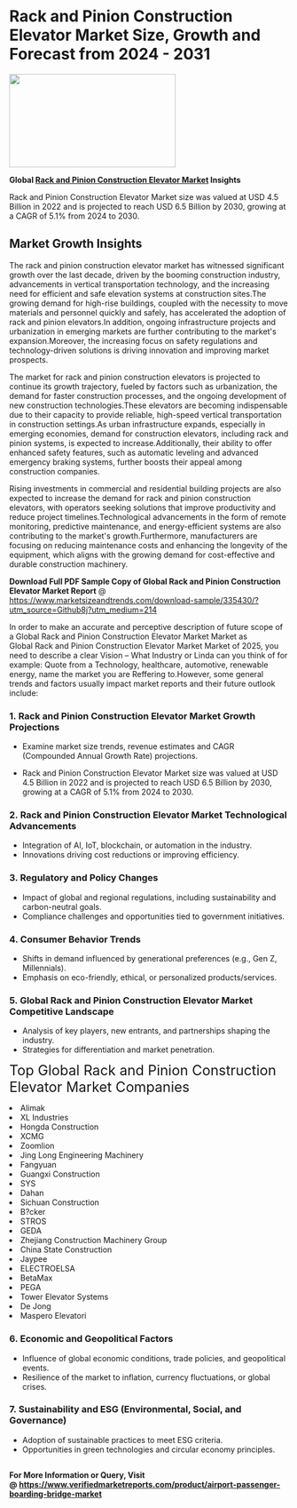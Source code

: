 <H1>Rack and Pinion Construction Elevator Market Size, Growth and Forecast from 2024 - 2031</H1><img class="aligncenter size-medium wp-image-584254" src="https://thirdeyenews.in/wp-content/uploads/2024/09/Global-Market-Research-300x168.jpeg" alt="" width="300" height="168" /><p><strong>Global&nbsp;<a href="https://www.marketsizeandtrends.com/download-sample/335430/?utm_source=Github8j?utm_medium=214">Rack and Pinion Construction Elevator Market</a> Insights</strong></p><p>Rack and Pinion Construction Elevator Market size was valued at USD 4.5 Billion in 2022 and is projected to reach USD 6.5 Billion by 2030, growing at a CAGR of 5.1% from 2024 to 2030.</p><p><h2>Market Growth Insights</h2> <p>The rack and pinion construction elevator market has witnessed significant growth over the last decade, driven by the booming construction industry, advancements in vertical transportation technology, and the increasing need for efficient and safe elevation systems at construction sites.The growing demand for high-rise buildings, coupled with the necessity to move materials and personnel quickly and safely, has accelerated the adoption of rack and pinion elevators.In addition, ongoing infrastructure projects and urbanization in emerging markets are further contributing to the market's expansion.Moreover, the increasing focus on safety regulations and technology-driven solutions is driving innovation and improving market prospects.</p> <p>The market for rack and pinion construction elevators is projected to continue its growth trajectory, fueled by factors such as urbanization, the demand for faster construction processes, and the ongoing development of new construction technologies.These elevators are becoming indispensable due to their capacity to provide reliable, high-speed vertical transportation in construction settings.As urban infrastructure expands, especially in emerging economies, demand for construction elevators, including rack and pinion systems, is expected to increase.Additionally, their ability to offer enhanced safety features, such as automatic leveling and advanced emergency braking systems, further boosts their appeal among construction companies.</p> <p>Rising investments in commercial and residential building projects are also expected to increase the demand for rack and pinion construction elevators, with operators seeking solutions that improve productivity and reduce project timelines.Technological advancements in the form of remote monitoring, predictive maintenance, and energy-efficient systems are also contributing to the market's growth.Furthermore, manufacturers are focusing on reducing maintenance costs and enhancing the longevity of the equipment, which aligns with the growing demand for cost-effective and durable construction machinery.</p> <p><span class=""><strong>Download Full PDF Sample Copy of Global Rack and Pinion Construction Elevator Market Report</strong> @ <a href="https://www.marketsizeandtrends.com/download-sample/335430/?utm_source=Github8j?utm_medium=214" target="_blank">https://www.marketsizeandtrends.com/download-sample/335430/?utm_source=Github8j?utm_medium=214</a></span></p><p>In order to make an accurate and perceptive description of future scope of a Global&nbsp;Rack and Pinion Construction Elevator Market Market as Global&nbsp;Rack and Pinion Construction Elevator Market Market of 2025, you need to describe a clear Vision &ndash; What Industry or Linda can you think of for example: Quote from a Technology, healthcare, automotive, renewable energy, name the market you are Reffering to.However, some general trends and factors usually impact market reports and their future outlook include:</p><h3>1.&nbsp;<strong>Rack and Pinion Construction Elevator Market Growth Projections</strong></h3><ul><li>Examine market size trends, revenue estimates and CAGR (Compounded Annual Growth Rate) projections.</li><li><p>Rack and Pinion Construction Elevator Market size was valued at USD 4.5 Billion in 2022 and is projected to reach USD 6.5 Billion by 2030, growing at a CAGR of 5.1% from 2024 to 2030.</p></li></ul><h3>2.&nbsp;<strong>Rack and Pinion Construction Elevator Market Technological Advancements</strong></h3><ul><li>Integration of AI, IoT, blockchain, or automation in the industry.</li><li>Innovations driving cost reductions or improving efficiency.</li></ul><h3>3.&nbsp;<strong>Regulatory and Policy Changes</strong></h3><ul><li>Impact of global and regional regulations, including sustainability and carbon-neutral goals.</li><li>Compliance challenges and opportunities tied to government initiatives.</li></ul><h3>4.&nbsp;<strong>Consumer Behavior Trends</strong></h3><ul><li>Shifts in demand influenced by generational preferences (e.g., Gen Z, Millennials).</li><li>Emphasis on eco-friendly, ethical, or personalized products/services.</li></ul><h3>5.&nbsp;<strong>Global Rack and Pinion Construction Elevator Market Competitive Landscape</strong></h3><ul><li>Analysis of key players, new entrants, and partnerships shaping the industry.</li><li>Strategies for differentiation and market penetration.</li></ul><p data-pm-slice="1 1 []"><span style="color: inherit; font-family: inherit; font-size: 25px;">Top Global Rack and Pinion Construction Elevator Market Companies</span></p><div class="" data-test-id=""><p><li>Alimak</li><li> XL Industries</li><li> Hongda Construction</li><li> XCMG</li><li> Zoomlion</li><li> Jing Long Engineering Machinery</li><li> Fangyuan</li><li> Guangxi Construction</li><li> SYS</li><li> Dahan</li><li> Sichuan Construction</li><li> B?cker</li><li> STROS</li><li> GEDA</li><li> Zhejiang Construction Machinery Group</li><li> China State Construction</li><li> Jaypee</li><li> ELECTROELSA</li><li> BetaMax</li><li> PEGA</li><li> Tower Elevator Systems</li><li> De Jong</li><li> Maspero Elevatori</li></p></div><h3>6.&nbsp;<strong>Economic and Geopolitical Factors</strong></h3><ul><li>Influence of global economic conditions, trade policies, and geopolitical events.</li><li>Resilience of the market to inflation, currency fluctuations, or global crises.</li></ul><h3>7.&nbsp;<strong>Sustainability and ESG (Environmental, Social, and Governance)</strong></h3><ul><li>Adoption of sustainable practices to meet ESG criteria.</li><li>Opportunities in green technologies and circular economy principles.</li></ul><h2><strong style="font-size: 14px;">For More Information or Query, Visit @&nbsp;</strong><a style="background-color: #ffffff; font-size: 14px;" href="https://www.marketsizeandtrends.com/report/rack-and-pinion-construction-elevator-market/" target="_blank">https://www.verifiedmarketreports.com/product/airport-passenger-boarding-bridge-market</a></h2>